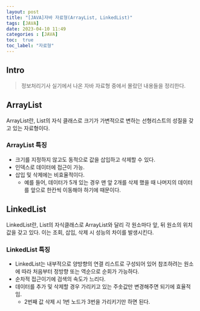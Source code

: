 ```yaml
---
layout: post
title: "[JAVA]자바 자료형(ArrayList, LinkedList)"
tags: [JAVA]
date: 2023-04-10 11:49
categories : [JAVA]
toc:  true
toc_label: "자료형"
---
```


## Intro
> 정보처리기사 실기에서 나온 자바 자료형 중에서 몰랐던 내용들을 정리한다.

## ArrayList
ArrayList란, List의 자식 클래스로 크기가 가변적으로 변하는 선형리스트의 성질을 갖고 있는 자료형이다.

### ArrayList 특징<br>

- 크기를 지정하지 않고도 동적으로 값을 삽입하고 삭제할 수 있다.
- 인덱스로 데이터에 접근이 가능.
- 삽입 및 삭제에는 비효율적이다.
    - 예를 들어, 데이터가 5개 있는 경우 맨 앞 2개를 삭제 했을 때 나머지의 데이터를 앞으로 한칸씩 이동해야 하기에 때문이다.


## LinkedList
LinkedList란, List의 자식클래스로 ArrayList와 달리 각 원소마다 앞, 뒤 원소의 위치값을 갖고 있다. 이는 조회, 삽입, 삭제 시 성능의 차이를 발생시킨다.

### LinkedList 특징<br>
- LinkedList는 내부적으로 양방향의 연결 리스트로 구성되어 있어 참조하려는 원소에 따라 처음부터 정방향 또는 역순으로 순회가 가능하다.
- 순차적 접근이기에 검색의 속도가 느리다.
- 데이터를 추가 및 삭제할 경우 가리키고 있는 주솟값만 변경해주면 되기에 효율적임.
    - 2번째 값 삭제 시 1번 노드가 3번을 가리키기만 하면 된다.

